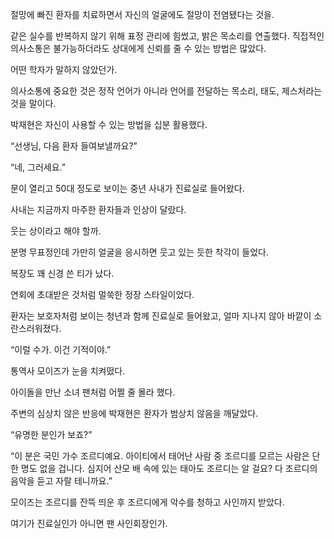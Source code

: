절망에 빠진 환자를 치료하면서 자신의 얼굴에도 절망이 전염됐다는 것을.

같은 실수를 반복하지 않기 위해 표정 관리에 힘썼고, 밝은 목소리를 연출했다. 직접적인 의사소통은 불가능하더라도 상대에게 신뢰를 줄 수 있는 방법은 많았다.

어떤 학자가 말하지 않았던가.

의사소통에 중요한 것은 정작 언어가 아니라 언어를 전달하는 목소리, 태도, 제스처라는 것을 말이다.

박재현은 자신이 사용할 수 있는 방법을 십분 활용했다.

“선생님, 다음 환자 들여보낼까요?”

“네, 그러세요.”

문이 열리고 50대 정도로 보이는 중년 사내가 진료실로 들어왔다.

사내는 지금까지 마주한 환자들과 인상이 달랐다.

웃는 상이라고 해야 할까.

분명 무표정인데 가만히 얼굴을 응시하면 웃고 있는 듯한 착각이 들었다.

복장도 꽤 신경 쓴 티가 났다.

연회에 초대받은 것처럼 멀쑥한 정장 스타일이었다.

환자는 보호자처럼 보이는 청년과 함께 진료실로 들어왔고, 얼마 지나지 않아 바깥이 소란스러워졌다.

“이럴 수가. 이건 기적이야.”

통역사 모이즈가 눈을 치켜떴다.

아이돌을 만난 소녀 팬처럼 어쩔 줄 몰라 했다.

주변의 심상치 않은 반응에 박재현은 환자가 범상치 않음을 깨달았다.

“유명한 분인가 보죠?”

“이 분은 국민 가수 조르디예요. 아이티에서 태어난 사람 중 조르디를 모르는 사람은 단 한 명도 없을 겁니다. 심지어 산모 배 속에 있는 태아도 조르디는 알 걸요? 다 조르디의 음악을 듣고 자랄 테니까요.”

모이즈는 조르디를 잔뜩 띄운 후 조르디에게 악수를 청하고 사인까지 받았다.

여기가 진료실인가 아니면 팬 사인회장인가.